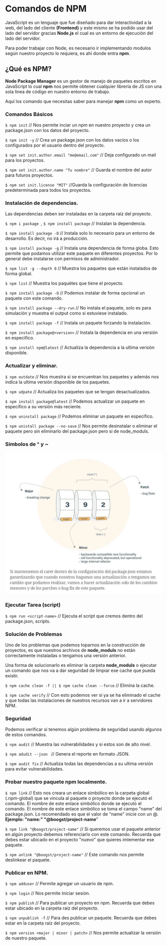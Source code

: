 #  Comandos de NPM 

JavaScript es un lenguaje que fue diseñado para dar interactividad a la web, del lado del cliente **(Frontend)**  y este mismo se ha podido usar del lado del servidor gracias **Node.js** el cual es un entorno de ejecución del lado del servidor.

Para poder trabajar con Node, es necesario ir implementando modulos según nuestro proyecto lo requiera, es ahí donde entra **npm**.

## ¿Qué es NPM?

**Node Package Manager** es un gestor de manejo de paquetes escritos en JavaScript lo cual **npm** nos permite obtener cualquier librería de JS con una sola linea de código en nuestro entorno de trabajo. 

Aquí los comando que necesitas saber para manejar **npm** como un experto.

### Comandos Básicos

`$ npm init` // Nos permite inciar un npm en nuestro proyecto y crea un package.json con los datos del proyecto.

`$ npm init -y` // Crea un package.json con los datos vacios o los configurados por el usuario dentro del proyecto.

`$ npm set init.author.email "me@email.com"` // Deja configurado un mail para los proyectos.

`$ npm set init.author.name "Tu nombre"` // Guarda el nombre del autor para futuros proyectos.

`$ npm set init.license "MIT"` //Guarda la configuración de licencias predeterminada para todos los proyectos.

### Instalación de dependencias.

Las dependencias deben ser instaladas en la carpeta raíz del proyecto.

`$ npm i package `,
`$ npm install package` // Instalan la dependencia.

`$ npm install package -D` // Instala solo lo necesario para un entorno de desarrollo. Es decir, no irá a producción.

`$ npm install package -g` // Instala una dependencia de forma globa. Esto permite que podamos utilizar este paquete en diferentes proyectos. Por lo general debe instalarse con permisos de administrador.

`$ npm list -g --depth 0` // Muestra los paquetes que están instalados de forma global.

`$ npm list` // Muestra los paquétes que tiene el proyecto.

`$ npm install package -O` // Podemos instalar de forma opcional un paquete con este comando.

`$ npm install package --dry-run` // No instala el paquete, solo es para simulación y muestra el output como si estuviese instalado.

`$ npm install package -f` // Instala un paquete forzando la instalación.

`$ npm install package@<version>` // Instala la dependencia en una versión en especifico.

`$ npm install npm@latest`  // Actualiza la dependencia a la ultima versión disponible.


### Actualizar y eliminar.

`$ npm outdate`  // Nos muestra si se encuentran los paquetes y además nos indica la ultima versión disponible de los paquetes.

`$ npm udpate`  // Actualiza los paquetes que se tengan desactualizados.

`$ npm install package@latest` // Podemos actualizar un paquete en especifico a su versión más reciente.

`$ npm uninstall package` // Podemos eliminar un paquete en especifico.

`$ npm unistall package --no-save` // Nos permite desinstalar o eliminar el paquete pero sin eliminarlo del package.json pero si de node_moduls.


### Símbolos de ^ y ~
![Simbols](./img/simbols.png)

### Ejecutar Tarea (script)

`$ npm run <script-name>` // Ejecuta el script que cremos dentro del package.json, scripts.

### Solución de Problemas

Uno de los problemas que podemos toparnos en la construcción de proyectos, es que nuestros archivos de **node_moduls** no están correctamente instaladas o tengamos una versión anterior. 

Una forma de solucionarlo es eliminar la carpeta **node_moduls** o ejecutar un comando que nos va a dar seguridad de limpiar ese cache que pueda existir.

`$ npm cache clean -f || $ npm cache clean --force` // Elimina la cache.

`$ npm cache verify` // Con esto podemos ver si ya se ha eliminado el cache y que todas las instalaciones de nuestros recursos van a ir a servidores NPM.

### Seguridad

Podemos verificar si tenemos algún problema de seguridad usando algunos de estos comandos.

`$ npm audit` // Muestra las vulnerabilidades y si estos son de alto nivel.

`$ npm adudit --json ` // Genera el reporte en formato JSON.

`$ npm audit fix` // Actualiza todas las dependencias a su ultima versión para evitar vulnerabilidades.

### Probar nuestro paquete npm localmente.

`$ npm link` // Esto nos creara un enlace simbólico en la carpeta global (.npm-global) que se vincula al paquete o proyecto donde se ejecutó el comando. El nombre de este enlace simbólico donde se ejecutó el comando. El nombre de este enlace simbólico se toma el campo "name" del package.json. Lo recomendado es que el valor de "name" inicie con un @.
**Ejemplo: "name:" "@boogst/project-name**"

`$ npm link "@boogst/project-name"`  // Si queremos usar el paquete anterior en algún proyecto debemos referenciarlo con este comando. Recuerda que debes estar ubicado en el proyecto "nuevo" que quieres imlementar ese paquete.

`$ npm unlink "@boogst/project-name"` // Este comando nos permite deslinkear el paquete.


### Publicar en NPM.

`$ npm adduser` // Permite agregar un usuario de npm.

`$ npm login` // Nos permite iniciar sesión.

`$ npm publish` // Para publicar un proyecto en npm. Recuerda que debes estar ubicado en la carpeta raíz del proyecto.

`$ npm unpublish -f` // Para des publicar un paquete. Recuerda que debes estar en la carpeta raíz del proyecto.


`$ npm version <major | minor | patch>` // Nos permite actualizar la versión de nuestro paquete.
